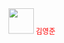 <div style="diplay:flex; justify-content: center;">
<img src='https://pbs.twimg.com/profile_images/1414990564408262661/r6YemvF9_400x400.jpg' width="50"/>
  <span style="color: red">김영준</span>
</div>
<!--
**kyjprograming/kyjprograming** is a ✨ _special_ ✨ repository because its `README.md` (this file) appears on your GitHub profile.

Here are some ideas to get you started:

- 🔭 I’m currently working on ...
- 🌱 I’m currently learning ...
- 👯 I’m looking to collaborate on ...
- 🤔 I’m looking for help with ...
- 💬 Ask me about ...
- 📫 How to reach me: ...
- 😄 Pronouns: ...
- ⚡ Fun fact: ...
-->
